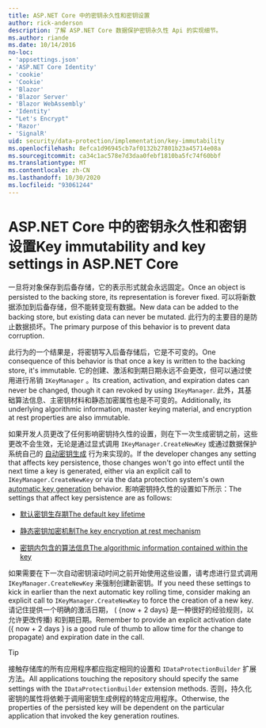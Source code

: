```yaml
---
title: ASP.NET Core 中的密钥永久性和密钥设置
author: rick-anderson
description: 了解 ASP.NET Core 数据保护密钥永久性 Api 的实现细节。
ms.author: riande
ms.date: 10/14/2016
no-loc:
- 'appsettings.json'
- 'ASP.NET Core Identity'
- 'cookie'
- 'Cookie'
- 'Blazor'
- 'Blazor Server'
- 'Blazor WebAssembly'
- 'Identity'
- "Let's Encrypt"
- 'Razor'
- 'SignalR'
uid: security/data-protection/implementation/key-immutability
ms.openlocfilehash: 8efca1d96945cb7af0132b27801b23a45714e08a
ms.sourcegitcommit: ca34c1ac578e7d3daa0febf1810ba5fc74f60bbf
ms.translationtype: MT
ms.contentlocale: zh-CN
ms.lasthandoff: 10/30/2020
ms.locfileid: "93061244"
---
```

# <a name="key-immutability-and-key-settings-in-aspnet-core"></a><span data-ttu-id="8fca6-103">ASP.NET Core 中的密钥永久性和密钥设置</span><span class="sxs-lookup"><span data-stu-id="8fca6-103">Key immutability and key settings in ASP.NET Core</span></span>

<span data-ttu-id="8fca6-104">一旦将对象保存到后备存储，它的表示形式就会永远固定。</span><span class="sxs-lookup"><span data-stu-id="8fca6-104">Once an object is persisted to the backing store, its representation is forever fixed.</span></span> <span data-ttu-id="8fca6-105">可以将新数据添加到后备存储，但不能转变现有数据。</span><span class="sxs-lookup"><span data-stu-id="8fca6-105">New data can be added to the backing store, but existing data can never be mutated.</span></span> <span data-ttu-id="8fca6-106">此行为的主要目的是防止数据损坏。</span><span class="sxs-lookup"><span data-stu-id="8fca6-106">The primary purpose of this behavior is to prevent data corruption.</span></span>

<span data-ttu-id="8fca6-107">此行为的一个结果是，将密钥写入后备存储后，它是不可变的。</span><span class="sxs-lookup"><span data-stu-id="8fca6-107">One consequence of this behavior is that once a key is written to the backing store, it's immutable.</span></span> <span data-ttu-id="8fca6-108">它的创建、激活和到期日期永远不会更改，但可以通过使用进行吊销 `IKeyManager` 。</span><span class="sxs-lookup"><span data-stu-id="8fca6-108">Its creation, activation, and expiration dates can never be changed, though it can revoked by using `IKeyManager`.</span></span> <span data-ttu-id="8fca6-109">此外，其基础算法信息、主密钥材料和静态加密属性也是不可变的。</span><span class="sxs-lookup"><span data-stu-id="8fca6-109">Additionally, its underlying algorithmic information, master keying material, and encryption at rest properties are also immutable.</span></span>

<span data-ttu-id="8fca6-110">如果开发人员更改了任何影响密钥持久性的设置，则在下一次生成密钥之前，这些更改不会生效，无论是通过显式调用 `IKeyManager.CreateNewKey` 或通过数据保护系统自己的 [自动密钥生成](xref:security/data-protection/implementation/key-management#data-protection-implementation-key-management) 行为来实现的。</span><span class="sxs-lookup"><span data-stu-id="8fca6-110">If the developer changes any setting that affects key persistence, those changes won't go into effect until the next time a key is generated, either via an explicit call to `IKeyManager.CreateNewKey` or via the data protection system's own [automatic key generation](xref:security/data-protection/implementation/key-management#data-protection-implementation-key-management) behavior.</span></span> <span data-ttu-id="8fca6-111">影响密钥持久性的设置如下所示：</span><span class="sxs-lookup"><span data-stu-id="8fca6-111">The settings that affect key persistence are as follows:</span></span>

* [<span data-ttu-id="8fca6-112">默认密钥生存期</span><span class="sxs-lookup"><span data-stu-id="8fca6-112">The default key lifetime</span></span>](xref:security/data-protection/implementation/key-management#data-protection-implementation-key-management)

* [<span data-ttu-id="8fca6-113">静态密钥加密机制</span><span class="sxs-lookup"><span data-stu-id="8fca6-113">The key encryption at rest mechanism</span></span>](xref:security/data-protection/implementation/key-encryption-at-rest)

* [<span data-ttu-id="8fca6-114">密钥内包含的算法信息</span><span class="sxs-lookup"><span data-stu-id="8fca6-114">The algorithmic information contained within the key</span></span>](xref:security/data-protection/configuration/overview#changing-algorithms-with-usecryptographicalgorithms)

<span data-ttu-id="8fca6-115">如果需要在下一次自动密钥滚动时间之前开始使用这些设置，请考虑进行显式调用 `IKeyManager.CreateNewKey` 来强制创建新密钥。</span><span class="sxs-lookup"><span data-stu-id="8fca6-115">If you need these settings to kick in earlier than the next automatic key rolling time, consider making an explicit call to `IKeyManager.CreateNewKey` to force the creation of a new key.</span></span> <span data-ttu-id="8fca6-116">请记住提供一个明确的激活日期， ( {now + 2 days} 是一种很好的经验规则，以允许更改传播) 和到期日期。</span><span class="sxs-lookup"><span data-stu-id="8fca6-116">Remember to provide an explicit activation date ({ now + 2 days } is a good rule of thumb to allow time for the change to propagate) and expiration date in the call.</span></span>

>[!TIP]
> <span data-ttu-id="8fca6-117">接触存储库的所有应用程序都应指定相同的设置和 `IDataProtectionBuilder` 扩展方法。</span><span class="sxs-lookup"><span data-stu-id="8fca6-117">All applications touching the repository should specify the same settings with the `IDataProtectionBuilder` extension methods.</span></span> <span data-ttu-id="8fca6-118">否则，持久化密钥的属性将依赖于调用密钥生成例程的特定应用程序。</span><span class="sxs-lookup"><span data-stu-id="8fca6-118">Otherwise, the properties of the persisted key will be dependent on the particular application that invoked the key generation routines.</span></span>
